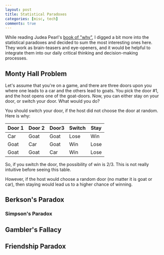 ```yaml
---
layout: post
title: Statistical Paradoxes
categories: [misc, tech]
comments: true
---
```


While reading Judea Pearl's [book of "why"](http://bayes.cs.ucla.edu/WHY/), I digged a bit more into the statistical paradoxes and decided to sum the most interesting ones here. They work as brain-teasers and eye-openers, and it would be helpful to integrate them into our daily critical thinking and decision-making processes.

## Monty Hall Problem

Let's assume that you're on a game, and there are three doors upon you where one leads to a car and the others lead to goats. You pick the door #1, and the host opens one of the goat-doors. Now, you can either stay on your door, or switch your door. What would you do?

You should switch your door, if the host did not choose the door at random. Here is why:

| Door 1 | Door 2 | Door3  | Switch  | Stay
| ------ | ------ | ------ | ------- | ------
| Car    | Goat   | Goat   |  Lose   |  Win
| Goat   | Car    | Goat   |  Win    |  Lose
| Goat   | Goat   | Car    |  Win    |  Lose

So, if you switch the door, the possibility of win is 2/3. 
This is not really intuitive before seeing this table.

However, if the host would choose a random door (no matter it is goat or car), then staying would lead us to a higher chance of winning. 

## Berkson's Paradox

### Simpson's Paradox

## Gambler's Fallacy

## Friendship Paradox

